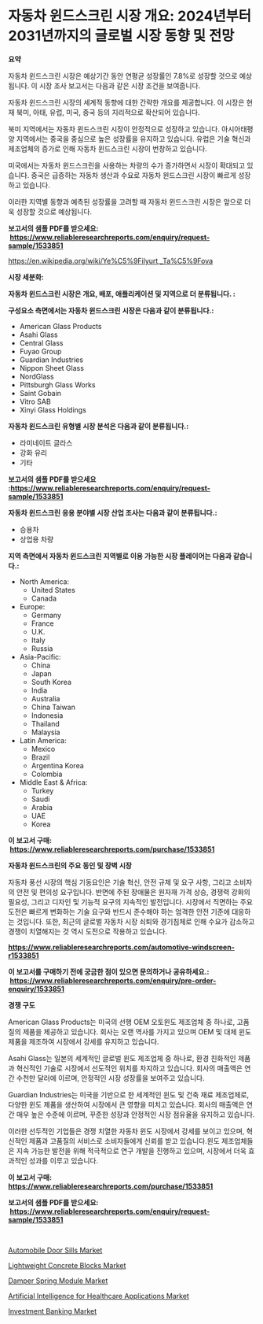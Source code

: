 <p><h1>자동차 윈드스크린 시장 개요: 2024년부터 2031년까지의 글로벌 시장 동향 및 전망</h1></p><p><strong>요약</strong></p>
<p><p>자동차 윈드스크린 시장은 예상기간 동안 연평균 성장률인 7.8%로 성장할 것으로 예상됩니다. 이 시장 조사 보고서는 다음과 같은 시장 조건을 보여줍니다.</p><p>자동차 윈드스크린 시장의 세계적 동향에 대한 간략한 개요를 제공합니다. 이 시장은 현재 북미, 아태, 유럽, 미국, 중국 등의 지리적으로 확산되어 있습니다.</p><p>북미 지역에서는 자동차 윈드스크린 시장이 안정적으로 성장하고 있습니다. 아시아태평양 지역에서는 중국을 중심으로 높은 성장률을 유지하고 있습니다. 유럽은 기술 혁신과 제조업체의 증가로 인해 자동차 윈드스크린 시장이 번창하고 있습니다.</p><p>미국에서는 자동차 윈드스크린을 사용하는 차량의 수가 증가하면서 시장이 확대되고 있습니다. 중국은 급증하는 자동차 생산과 수요로 자동차 윈드스크린 시장이 빠르게 성장하고 있습니다.</p><p>이러한 지역별 동향과 예측된 성장률을 고려할 때 자동차 윈드스크린 시장은 앞으로 더욱 성장할 것으로 예상됩니다.</p></p>
<p><strong>보고서의 샘플 PDF를 받으세요: &nbsp;<a href="https://www.reliableresearchreports.com/enquiry/request-sample/1533851">https://www.reliableresearchreports.com/enquiry/request-sample/1533851</a></strong></p>
<p><a href="https://en.wikipedia.org/wiki/Ye%C5%9Filyurt,_Ta%C5%9Fova">https://en.wikipedia.org/wiki/Ye%C5%9Filyurt,_Ta%C5%9Fova</a></p>
<p><strong>시장 세분화:</strong></p>
<p><strong> 자동차 윈드스크린 시장은 개요, 배포, 애플리케이션 및 지역으로 더 분류됩니다. :</strong></p>
<p><strong>구성요소 측면에서는 자동차 윈드스크린 시장은 다음과 같이 분류됩니다.:</strong></p>
<p><ul><li>American Glass Products</li><li>Asahi Glass</li><li>Central Glass</li><li>Fuyao Group</li><li>Guardian Industries</li><li>Nippon Sheet Glass</li><li>NordGlass</li><li>Pittsburgh Glass Works</li><li>Saint Gobain</li><li>Vitro SAB</li><li>Xinyi Glass Holdings</li></ul></p>
<p><strong> 자동차 윈드스크린 유형별 시장 분석은 다음과 같이 분류됩니다.:</strong></p>
<p><ul><li>라미네이트 글라스</li><li>강화 유리</li><li>기타</li></ul></p>
<p><strong>보고서의 샘플 PDF를 받으세요 :<a href="https://www.reliableresearchreports.com/enquiry/request-sample/1533851">https://www.reliableresearchreports.com/enquiry/request-sample/1533851</a></strong></p>
<p><strong> 자동차 윈드스크린 응용 분야별 시장 산업 조사는 다음과 같이 분류됩니다.:</strong></p>
<p><ul><li>승용차</li><li>상업용 차량</li></ul></p>
<p><strong>지역 측면에서 자동차 윈드스크린 지역별로 이용 가능한 시장 플레이어는 다음과 같습니다.:</strong></p>
<p><ul>
    <li>
        North America:
        <ul>
            <li>United States</li>
            <li>Canada</li>
        </ul>
    </li>
    <li>
        Europe:
        <ul>
            <li>Germany</li>
            <li>France</li>
            <li>U.K.</li>
            <li>Italy</li>
            <li>Russia</li>
        </ul>
    </li>
    <li>
        Asia-Pacific:
        <ul>
            <li>China</li>
            <li>Japan</li>
            <li>South Korea</li>
            <li>India</li>
            <li>Australia</li>
            <li>China Taiwan</li>
            <li>Indonesia</li>
            <li>Thailand</li>
            <li>Malaysia</li>
        </ul>
    </li>
    <li>
        Latin America:
        <ul>
            <li>Mexico</li>
            <li>Brazil</li>
            <li>Argentina Korea</li>
            <li>Colombia</li>
        </ul>
    </li>
    <li>
        Middle East & Africa:
        <ul>
            <li>Turkey</li>
            <li>Saudi</li>
            <li>Arabia</li>
            <li>UAE</li>
            <li>Korea</li>
        </ul>
    </li>
    </ul></p>
<p><strong>이 보고서 구매: &nbsp;<a href="https://www.reliableresearchreports.com/purchase/1533851">https://www.reliableresearchreports.com/purchase/1533851</a></strong></p>
<p><strong>자동차 윈드스크린의 주요 동인 및 장벽 시장</strong></p>
<p><p>자동차 풍선 시장의 핵심 기동요인은 기술 혁신, 안전 규제 및 요구 사항, 그리고 소비자의 안전 및 편의성 요구입니다. 반면에 주된 장애물은 원자재 가격 상승, 경쟁력 강화의 필요성, 그리고 디자인 및 기능적 요구의 지속적인 발전입니다. 시장에서 직면하는 주요 도전은 빠르게 변화하는 기술 요구와 반드시 준수해야 하는 엄격한 안전 기준에 대응하는 것입니다. 또한, 최근의 글로벌 자동차 시장 쇠퇴와 경기침체로 인해 수요가 감소하고 경쟁이 치열해지는 것 역시 도전으로 작용하고 있습니다.</p></p>
<p><strong><a href="https://www.reliableresearchreports.com/automotive-windscreen-r1533851">https://www.reliableresearchreports.com/automotive-windscreen-r1533851</a></strong></p>
<p><strong>이 보고서를 구매하기 전에 궁금한 점이 있으면 문의하거나 공유하세요.: &nbsp;<a href="https://www.reliableresearchreports.com/enquiry/pre-order-enquiry/1533851">https://www.reliableresearchreports.com/enquiry/pre-order-enquiry/1533851</a></strong></p>
<p><strong>경쟁 구도</strong></p>
<p><p>American Glass Products는 미국의 선행 OEM 오토윈도 제조업체 중 하나로, 고품질의 제품을 제공하고 있습니다. 회사는 오랜 역사를 가지고 있으며 OEM 및 대체 윈도 제품을 제조하여 시장에서 강세를 유지하고 있습니다.</p><p>Asahi Glass는 일본의 세계적인 글로벌 윈도 제조업체 중 하나로, 환경 친화적인 제품과 혁신적인 기술로 시장에서 선도적인 위치를 차지하고 있습니다. 회사의 매출액은 연간 수천만 달러에 이르며, 안정적인 시장 성장률을 보여주고 있습니다.</p><p>Guardian Industries는 미국을 기반으로 한 세계적인 윈도 및 건축 재료 제조업체로, 다양한 윈도 제품을 생산하여 시장에서 큰 영향을 미치고 있습니다. 회사의 매출액은 연간 매우 높은 수준에 이르며, 꾸준한 성장과 안정적인 시장 점유율을 유지하고 있습니다.</p><p>이러한 선두적인 기업들은 경쟁 치열한 자동차 윈도 시장에서 강세를 보이고 있으며, 혁신적인 제품과 고품질의 서비스로 소비자들에게 신뢰를 받고 있습니다.윈도 제조업체들은 지속 가능한 발전을 위해 적극적으로 연구 개발을 진행하고 있으며, 시장에서 더욱 효과적인 성과를 이루고 있습니다.</p></p>
<p><strong>이 보고서 구매: &nbsp; <a href="https://www.reliableresearchreports.com/purchase/1533851">https://www.reliableresearchreports.com/purchase/1533851</a></strong></p>
<p><strong>보고서의 샘플 PDF를 받으세요: &nbsp;<a href="https://www.reliableresearchreports.com/enquiry/request-sample/1533851">https://www.reliableresearchreports.com/enquiry/request-sample/1533851</a></strong><strong></strong></p>
<p>&nbsp;</p>
<p><p><a href="https://github.com/btwcqfvq34/Market-Research-Report-List-1/blob/main/automobile-door-sills-market.md">Automobile Door Sills Market</a></p><p><a href="https://medium.com/@liam.mcgrath5645/lightweight-concrete-blocks-market-size-share-trends-analysis-report-by-end-use-3119557f88f3">Lightweight Concrete Blocks Market</a></p><p><a href="https://github.com/janetchuadff364/Market-Research-Report-List-1/blob/main/damper-spring-module-market.md">Damper Spring Module Market</a></p><p><a href="https://issuu.com/reportprime-2/docs/artificial-intelligence-for-healthcare-application">Artificial Intelligence for Healthcare Applications Market</a></p><p><a href="https://issuu.com/reportprime-2/docs/investment-banking-market-size-2030.pptx">Investment Banking Market</a></p></p>
